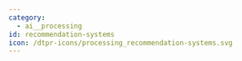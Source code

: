 ```yaml
---
category:
  - ai__processing
id: recommendation-systems
icon: /dtpr-icons/processing_recommendation-systems.svg
---
```

